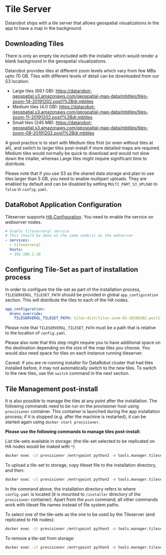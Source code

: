 # Tile Server

Datarobot ships with a tile server that allows geospatial visualizations in the app to have a map in the background.

## Downloading Tiles

There is only an empty tile included with the installer which would render a blank background in the geospatial visualizations.

Datarobot provides tiles at different zoom levels which vary from few MBs upto 70 GB. Tiles with different levels of detail can be downloaded from our S3 location.

  * Large tiles (69.1 GB): https://datarobot-geospatial.s3.amazonaws.com/geospatial-map-data/mbtiles/tiles-zoom-14-20191202.post1%2Bdr.mbtiles
  * Medium tiles (4.0 GB): https://datarobot-geospatial.s3.amazonaws.com/geospatial-map-data/mbtiles/tiles-zoom-11-20191202.post1%2Bdr.mbtiles
  * Small tiles (245 MB): https://datarobot-geospatial.s3.amazonaws.com/geospatial-map-data/mbtiles/tiles-zoom-08-20191202.post1%2Bdr.mbtiles

A good practice is to start with Medium tiles first (or even without tiles at all), and switch to larger tiles post-install if more detailed maps are required. Medium tiles would normally be quick to download and would not slow down the intaller, whereas Large tiles might require significant time to distribute.

Please note that if you use S3 as the shared data storage and plan to use tiles larger than 5 GB, you need to enable multipart uploads. They are enabled by default and can be disabled by setting `MULTI_PART_S3_UPLOAD` to `false` in `config.yaml`.

## DataRobot Application Configuration

Tileserver supports [HA Configuration](special-topics/ha-web-services.html). You need to enable the service on _webserver_ nodes.

```yaml
# Enable tileservergl service
# This should be done on the same node(s) as the webserver
- services:
  - tileservergl
  hosts:
  - 192.168.1.10

```

## Configuring Tile-Set as part of installation process

In order to configure the tile-set as part of the installation process, `TILESERVERGL_TILESET_PATH` should be provided in global `app_configuration` section. This will distribute the tiles to each of the HA nodes.


```yaml
app_configuration:
  drenv_override:
    TILESERVERGL_TILESET_PATH: tiles-dist/tiles-zoom-01-20200202.post1+dr.mbtiles
```

Please note that `TILESERVERGL_TILESET_PATH` must be a path that is relative to the location of `config.yaml`.

Please also note that this step might require you to have additional space on the destination depending on the size of the map tiles you choose. You would also need space for tiles on each instance running tileserver.

Caveat: if you are re-running installer for DataRobot cluster that had tiles installed before, it may not automatically switch to the new tiles. To switch to the new tiles, use the `switch` command in the next section.

## Tile Management post-install

It is also possible to manage the tiles at any point after the installation. The following commands need to be run on the provisioner host using `provisioner` container. This container is launched during the app installation process; if it is stopped (e.g. after the machine is restarted), it can be started again using `docker start provisioner`. 

**Please use the following commands to manage tiles post-install:**

List tile-sets available in storage: (the tile-set selected to be replicated on HA nodes would be maked with `*`)
```bash
docker exec -it provisioner /entrypoint python3 -m tools.manager.tileservergl list
```

To upload a tile-set to storage, copy tileset file to the installation directory, and then:
```bash
docker exec -it provisioner /entrypoint python3 -m tools.manager.tileservergl push --tileset /installer/<tileset-path>
```
In the command above, the installation directory refers to where `config.yaml` is located (it is mounted to `/installer` directory of the `provisioner` container). Apart from the `push` command, all other commands work with tileset file names instead of file system paths.


To select one of the tile-sets as the one to be used by the Tileserver (and replicated to HA nodes):
```bash
docker exec -it provisioner /entrypoint python3 -m tools.manager.tileservergl switch --tileset <tileset-name>
```

To remove a tile-set from storage:
```bash
docker exec -it provisioner /entrypoint python3 -m tools.manager.tileservergl remove --tileset <tileset-name>
```